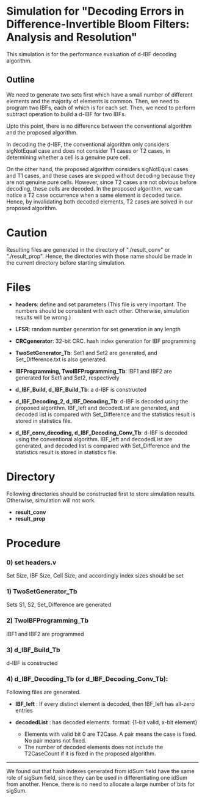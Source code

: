 

# Simulation for "Decoding Errors in Difference-Invertible Bloom Filters: Analysis and Resolution"

This simulation is for the performance evaluation of d-IBF decoding algorithm.


## Outline
We need to generate two sets first which have a small number of different elements and the majority of elements is common. Then, we need to program two IBFs, each of which is for each set. Then, we need to perform subtract operation to build a d-IBF for two IBFs.


Upto this point, there is no difference between the conventional algorithm and the proposed algorithm.


In decoding the d-IBF, the conventional algorithm only considers sigNotEqual case and does not consider T1 cases or T2 cases, in determining whether a cell is a genuine pure cell.


On the other hand, the proposed algorithm considers sigNotEqual cases and T1 cases, and these cases are skipped without decoding because they are not genuine pure cells. 
However, since T2 cases  are not obvious before decoding, these cells are decoded. In the proposed algorithm, we can notice a T2 case occurrence when a same element is decoded twice. Hence, by invalidating both decoded elements, T2 cases are solved in our proposed algorithm.


# Caution
Resulting files are generated in the directory of "./result_conv" or "./result_prop". 
Hence, the directories with those name should be made in the current directory before starting simulation. 


# Files
- **headers**: define and set parameters (This file is very important. The numbers should be consistent with each other. Otherwise, simulation results will be wrong.)

- **LFSR**: random number generation for set generation in any length

- **CRCgenerator**: 32-bit CRC. hash index generation for IBF programming

- **TwoSetGenerator_Tb**: Set1 and Set2 are generated, and Set_Difference.txt is also generated.

- **IBFProgramming, TwoIBFProgramming_Tb**: IBF1 and IBF2 are generated for Set1 and Set2, respectively

- **d_IBF_Build, d_IBF_Build_Tb**: a d-IBF is constructed

- **d_IBF_Decoding_2, d_IBF_Decoding_Tb**: d-IBF is decoded using the proposed algorithm. IBF_left and decodedList are generated, and decoded list is compared with Set_Difference and the statistics result is stored in statistics file.


- **d_IBF_conv_decoding, d_IBF_Decoding_Conv_Tb**: d-IBF is decoded using the conventional algorithm. IBF_left and decodedList are generated, and decoded list is compared with Set_Difference and the statistics result is stored in statistics file.


# Directory
Following directories should be constructed first to store simulation results.
Otherwise, simulation will not work.


- **result_conv**
- **result_prop**


# Procedure
### 0) set headers.v 
Set Size, IBF Size, Cell Size, and accordingly index sizes should be set


### 1) TwoSetGenerator_Tb 

Sets S1, S2, Set_Difference are generated


### 2) TwoIBFProgramming_Tb
IBF1 and IBF2 are programmed


### 3) d_IBF_Build_Tb
d-IBF is constructed


### 4) d_IBF_Decoding_Tb (or d_IBF_Decoding_Conv_Tb): 
	
	
Following files are generated.
- **IBF_left** : If every distinct element is decoded, then IBF_left has all-zero entries
- **decodedList** : has decoded elements. format: {1-bit valid, x-bit element}

	- Elements with valid bit 0 are T2Case. A pair means the case is fixed. No pair means not fixed.
	- The number of decoded elements does not include the T2CaseCount if it is fixed in the proposed algorithm.


---

We found out that hash indexes generated from idSum field have the same role of sigSum field, since they can be used in differentiating one idSum from another. Hence, there is no need to allocate a large number of bits for sigSum. 

